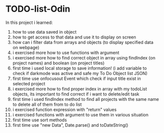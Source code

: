 # TODO-list-Odin
In this project i learned:
1) how to use data saved in object
2) how to get access to that data and use it to display on screen
3) how can i filter data from arrays and objects (to display specified data on webpage)
4) i exercised more how to use functions with argument
5) i exercised more how to find correct object in array using findIndex (on project names) and boolean (on project titles)
6) first time i used local storage to save information! (i add variable to check if darkmode was active and safe my To Do Object list JSON)
7) first time use onfocusout Event which check if input title exist in selected project
8) i exercised more how to find proper index in array with my todoList objects, its important to find correct if i want to delete/edit task 
9) first time i used findIndex method to find all projects with the same name to delete all of them from to do list
10) i exercised function expression with "return" values
11) i exercised functions with argument to use them in various situation
12) first time use sort methods
13) first time use "new Data", Date.parse() and  toDateString()